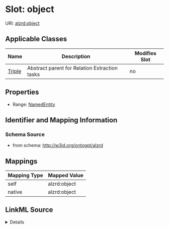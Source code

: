 

# Slot: object

URI: [alzrd:object](http://w3id.org/ontogpt/alzrdobject)



<!-- no inheritance hierarchy -->





## Applicable Classes

| Name | Description | Modifies Slot |
| --- | --- | --- |
| [Triple](Triple.md) | Abstract parent for Relation Extraction tasks |  no  |







## Properties

* Range: [NamedEntity](NamedEntity.md)





## Identifier and Mapping Information







### Schema Source


* from schema: http://w3id.org/ontogpt/alzrd




## Mappings

| Mapping Type | Mapped Value |
| ---  | ---  |
| self | alzrd:object |
| native | alzrd:object |




## LinkML Source

<details>
```yaml
name: object
from_schema: http://w3id.org/ontogpt/alzrd
rank: 1000
alias: object
owner: Triple
domain_of:
- Triple
range: NamedEntity

```
</details>